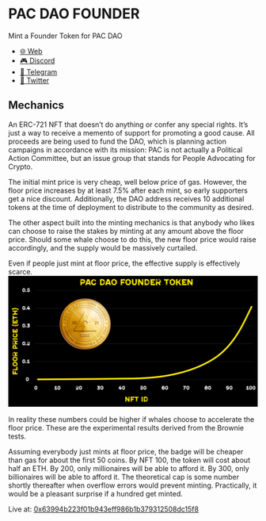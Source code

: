 # PAC DAO FOUNDER

Mint a Founder Token for PAC DAO

* [🌐  Web](https://pac.xyz/)
* [🎮  Discord ](https://discord.gg/tbBKXQqm)
* [🛫  Telegram ](https://t.me/joinchat/VYYqN19O3Wc4OTZh)
* [🦅  Twitter](https://twitter.com/pacdao)

## Mechanics

An ERC-721 NFT that doesn’t do anything or confer any special rights.  It’s just a way to receive a memento of support for promoting a good cause.  All proceeds are being used to fund the DAO, which is planning action campaigns in accordance with its mission: PAC is not actually a Political Action Committee, but an issue group that stands for People Advocating for Crypto.

The initial mint price is very cheap, well below price of gas. However, the floor price increases by at least 7.5% after each mint, so early supporters get a nice discount.  Additionally, the DAO address receives 10 additional tokens at the time of deployment to distribute to the community as desired.

The other aspect built into the minting mechanics is that anybody who likes can choose to raise the stakes by minting at any amount above the floor price.  Should some whale choose to do this, the new floor price would raise accordingly, and the supply would be massively curtailed.

Even if people just mint at floor price, the effective supply is effectively scarce.
![Brownie Test Results](test-results.png)

In reality these numbers could be higher if whales choose to accelerate the floor price.  These are the experimental results derived from the Brownie tests.  

Assuming everybody just mints at floor price, the badge will be cheaper than gas for about the first 50 coins.  By NFT 100, the token will cost about half an ETH.  By 200, only millionaires will be able to afford it.  By 300, only billionaires will be able to afford it.  The theoretical cap is some number shortly thereafter when overflow errors would prevent minting.  Practically, it would be a pleasant surprise if a hundred get minted.

Live at: [0x63994b223f01b943eff986b1b379312508dc15f8](https://etherscan.io/address/0x63994b223f01b943eff986b1b379312508dc15f8)
